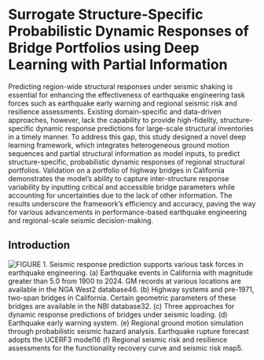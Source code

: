 # **Surrogate Structure-Specific Probabilistic Dynamic Responses of Bridge Portfolios using Deep Learning with Partial Information**

Predicting region-wide structural responses under seismic shaking is essential for enhancing the effectiveness of earthquake engineering task forces such as earthquake early warning and regional seismic risk and resilience assessments. Existing domain-specific and data-driven approaches, however, lack the capability to provide high-fidelity, structure-specific dynamic response predictions for large-scale structural inventories in a timely manner. To address this gap, this study designed a novel deep learning framework, which integrates heterogeneous ground motion sequences and partial structural information as model inputs, to predict structure-specific, probabilistic dynamic responses of regional structural portfolios. Validation on a portfolio of highway bridges in California demonstrates the model’s ability to capture inter-structure response variability by inputting critical and accessible bridge parameters while accounting for uncertainties due to the lack of other information. The results underscore the framework’s efficiency and accuracy, paving the way for various advancements in performance-based earthquake engineering and regional-scale seismic decision-making.

## Introduction
![FIGURE 1. Seismic response prediction supports various task forces in earthquake engineering. (a) Earthquake events in California with magnitude greater than 5.0 from 1900 to 2024. GM records at various locations are available in the NGA West2 database46. (b) Highway systems and pre-1971, two-span bridges in California. Certain geometric parameters of these bridges are available in the NBI database32. (c) Three approaches for dynamic response predictions of bridges under seismic loading. (d) Earthquake early warning system. (e) Regional ground motion simulation through probabilistic seismic hazard analysis. Earthquake rupture forecast adopts the UCERF3 model16 (f) Regional seismic risk and resilience assessments for the functionality recovery curve and seismic risk map5.](https://github.com/Ning-Civil/SPR-Net/blob/main/data/figure_1.png)
